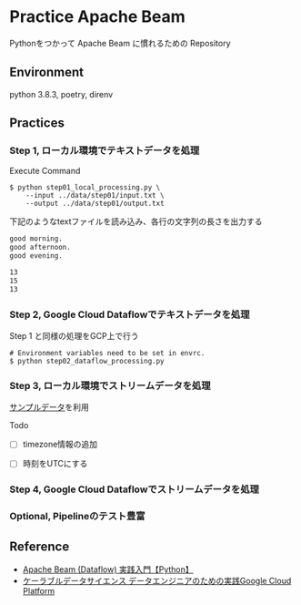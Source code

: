 # Practice Apache Beam

Pythonをつかって Apache Beam に慣れるための Repository


## Environment

python 3.8.3, poetry, direnv


## Practices
### Step 1, ローカル環境でテキストデータを処理
Execute Command
```
$ python step01_local_processing.py \
    --input ../data/step01/input.txt \
    --output ../data/step01/output.txt
```

下記のようなtextファイルを読み込み、各行の文字列の長さを出力する

```input.txt
good morning.
good afternoon.
good evening.
```

```output.txt
13
15
13
```


### Step 2, Google Cloud Dataflowでテキストデータを処理

Step 1 と同様の処理をGCP上で行う
```
# Environment variables need to be set in envrc.
$ python step02_dataflow_processing.py
```

### Step 3, ローカル環境でストリームデータを処理
[サンプルデータ](https://github.com/GoogleCloudPlatform/data-science-on-gcp/blob/master/04_streaming/simulate/airports.csv.gz)を利用

Todo

- [ ] timezone情報の追加
- [ ] 時刻をUTCにする


### Step 4, Google Cloud Dataflowでストリームデータを処理



### Optional, Pipelineのテスト豊富
<!--
TODO: https://qiita.com/esakik/items/3c5c18d4a645db7a8634#%E3%83%91%E3%82%A4%E3%83%97%E3%83%A9%E3%82%A4%E3%83%B3%E3%81%AE%E3%83%86%E3%82%B9%E3%83%88
 -->

## Reference
- [Apache Beam (Dataflow) 実践入門【Python】](https://qiita.com/esakik/items/3c5c18d4a645db7a8634#%E3%81%AF%E3%81%98%E3%82%81%E3%81%AB)
- [ケーラブルデータサイエンス データエンジニアのための実践Google Cloud Platform](https://www.amazon.co.jp/dp/4798158836)
